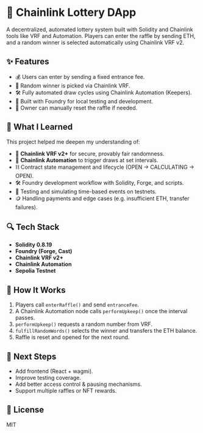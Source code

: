 # 🎲 Chainlink Lottery DApp

A decentralized, automated lottery system built with Solidity and Chainlink tools like VRF and Automation. Players can enter the raffle by sending ETH, and a random winner is selected automatically using Chainlink VRF v2.

## ✨ Features

- 💰 Users can enter by sending a fixed entrance fee.
- 🎲 Random winner is picked via Chainlink VRF.
- 🛠️ Fully automated draw cycles using Chainlink Automation (Keepers).
- 🧪 Built with Foundry for local testing and development.
- 🔐 Owner can manually reset the raffle if needed.

## 🧠 What I Learned

This project helped me deepen my understanding of:
- 🔗 **Chainlink VRF v2+** for secure, provably fair randomness.
- 🤖 **Chainlink Automation** to trigger draws at set intervals.
- ⛓️ Contract state management and lifecycle (OPEN → CALCULATING → OPEN).
- 🛠️ Foundry development workflow with Solidity, Forge, and scripts.
- 🧪 Testing and simulating time-based events on testnets.
- 🪙 Handling payments and edge cases (e.g. insufficient ETH, transfer failures).

## 🔍 Tech Stack

- **Solidity 0.8.19**
- **Foundry (Forge, Cast)**
- **Chainlink VRF v2+**
- **Chainlink Automation**
- **Sepolia Testnet**

## 🧪 How It Works

1. Players call `enterRaffle()` and send `entranceFee`.
2. A Chainlink Automation node calls `performUpkeep()` once the interval passes.
3. `performUpkeep()` requests a random number from VRF.
4. `fulfillRandomWords()` selects the winner and transfers the ETH balance.
5. Raffle is reset and opened for the next round.

## 🚀 Next Steps

- Add frontend (React + wagmi).
- Improve testing coverage.
- Add better access control & pausing mechanisms.
- Support multiple raffles or NFT rewards.

## 📜 License

MIT
